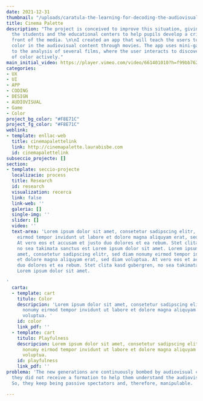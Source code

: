 ```yaml
---
date: 2021-12-31
thumbnail: "/uploads/caratula-the-learning-for-decoding-the-audiovisual-narrative-how-to-educate-the-critical-gaze-of-the-new-generations-laurabisbe.jpg"
title: Cinema Palette
description: "The project is conceived to improve this situation, giving tools to
  the students and the educational centers to help pupils develop a critical eye in
  front of the media. \n\nI created an app that will teach the users to analyze the
  color in the audiovisual content through movies. The app uses mini-games that lead
  to the analysis of several films, where the user interacts to discover the meaning
  of color actively."
main_initial_video: https://player.vimeo.com/video/661401010?h=f99bb762fd&amp;muted=1&amp;quality=720p&amp;autoplay=1&amp;loop=1&amp;api=1&amp;background=1
categories:
- UX
- UI
- APP
- CODING
- DESIGN
- AUDIOVISUAL
- Game
- Color
project_bg_color: "#F8E71C"
project_fg_color: "#F8E71C"
weblink:
- template: enllac-web
  title: cinemapalettelink
  link: http://cinemapalette.laurabisbe.com
  id: cinemapalettelink
subseccio_projecte: []
section:
- template: seccio-projecte
  localizacio: process
  title: Research
  id: research
  visualization: recerca
  link: false
  link-web: ''
  galeria: []
  single-img: ''
  slider: []
  video: ''
  text-area: 'Lorem ipsum dolor sit amet, consetetur sadipscing elitr, sed diam nonumy
    eirmod tempor invidunt ut labore et dolore magna aliquyam erat, sed diam voluptua.
    At vero eos et accusam et justo duo dolores et ea rebum. Stet clita kasd gubergren,
    no sea takimata sanctus est Lorem ipsum dolor sit amet. Lorem ipsum dolor sit
    amet, consetetur sadipscing elitr, sed diam nonumy eirmod tempor invidunt ut labore
    et dolore magna aliquyam erat, sed diam voluptua. At vero eos et accusam et justo
    duo dolores et ea rebum. Stet clita kasd gubergren, no sea takimata sanctus est
    Lorem ipsum dolor sit amet.

'
  carta:
  - template: cart
    titulo: Color
    descripcion: 'Lorem ipsum dolor sit amet, consetetur sadipscing elitr, sed diam
      nonumy eirmod tempor invidunt ut labore et dolore magna aliquyam erat, sed diam
      voluptua. '
    id: color
    link_pdf: ''
  - template: cart
    titulo: Playfulness
    descripcion: Lorem ipsum dolor sit amet, consetetur sadipscing elitr, sed diam
      nonumy eirmod tempor invidunt ut labore et dolore magna aliquyam erat, sed diam
      voluptua.
    id: playfulness
    link_pdf: ''
problema: 'The new generations are continuously bombed by audiovisual content, but
  they did not receive a formation to help them understand the audiovisual narrative.
  So, they keep being passive spectators and, therefore, manipulable. '

---
```

